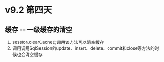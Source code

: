 # v9.2 第四天

## 缓存 -- 一级缓存的清空


1. session.clearCache();调用该方法可以清空缓存
2. 调用调用SqlSession的update、insert、delete、commit和close等方法的时候也会清空缓存




 




